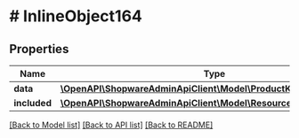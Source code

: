 # # InlineObject164

## Properties

Name | Type | Description | Notes
------------ | ------------- | ------------- | -------------
**data** | [**\OpenAPI\ShopwareAdminApiClient\Model\ProductKeywordDictionary**](ProductKeywordDictionary.md) |  | [optional]
**included** | [**\OpenAPI\ShopwareAdminApiClient\Model\Resource[]**](Resource.md) |  | [optional]

[[Back to Model list]](../../README.md#models) [[Back to API list]](../../README.md#endpoints) [[Back to README]](../../README.md)
